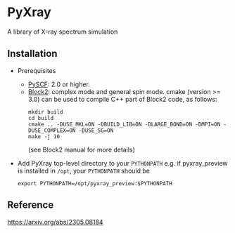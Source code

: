PyXray
===============================================

A library of X-ray spectrum simulation

Installation
------------

* Prerequisites
    - [PySCF](https://github.com/pyscf/pyscf): 2.0 or higher.
    - [Block2](https://github.com/block-hczhai/block2-preview): complex mode and general spin mode. cmake (version >= 3.0) can be used to compile C++ part of Block2 code, as follows:
        ```
        mkdir build
        cd build
        cmake .. -DUSE_MKL=ON -DBUILD_LIB=ON -DLARGE_BOND=ON -DMPI=ON -DUSE_COMPLEX=ON -DUSE_SG=ON
        make -j 10
        ```
        (see Block2 manual for more details)

* Add PyXray top-level directory to your `PYTHONPATH`
    e.g. if pyxray_preview is installed in `/opt`, your `PYTHONPATH` should be
    ```
    export PYTHONPATH=/opt/pyxray_preview:$PYTHONPATH
    ```

Reference
------------
https://arxiv.org/abs/2305.08184
